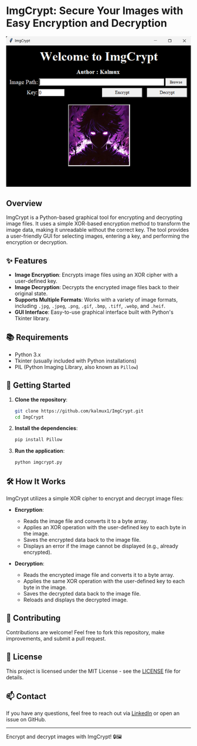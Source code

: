 # ImgCrypt: Secure Your Images with Easy Encryption and Decryption

<p align="center">
  <img src="https://github.com/kalmux1/ImgCrypt/blob/main/Assets/Tool%20Image.png" alt="ImgCrypt GUI">
</p>

## Overview

ImgCrypt is a Python-based graphical tool for encrypting and decrypting image files. It uses a simple XOR-based encryption method to transform the image data, making it unreadable without the correct key. The tool provides a user-friendly GUI for selecting images, entering a key, and performing the encryption or decryption.

## ✨ Features

- **Image Encryption**: Encrypts image files using an XOR cipher with a user-defined key.
- **Image Decryption**: Decrypts the encrypted image files back to their original state.
- **Supports Multiple Formats**: Works with a variety of image formats, including `.jpg`, `.jpeg`, `.png`, `.gif`, `.bmp`, `.tiff`, `.webp`, and `.heif`.
- **GUI Interface**: Easy-to-use graphical interface built with Python's Tkinter library.

## 📚 Requirements

- Python 3.x
- Tkinter (usually included with Python installations)
- PIL (Python Imaging Library, also known as `Pillow`)

## 🚀 Getting Started

1. **Clone the repository**:
    ```bash
    git clone https://github.com/kalmux1/ImgCrypt.git
    cd ImgCrypt
    ```

2. **Install the dependencies**:
    ```bash
    pip install Pillow
    ```

3. **Run the application**:
    ```bash
    python imgcrypt.py
    ```

## 🛠️ How It Works

ImgCrypt utilizes a simple XOR cipher to encrypt and decrypt image files:

- **Encryption**: 
  - Reads the image file and converts it to a byte array.
  - Applies an XOR operation with the user-defined key to each byte in the image.
  - Saves the encrypted data back to the image file.
  - Displays an error if the image cannot be displayed (e.g., already encrypted).

- **Decryption**: 
  - Reads the encrypted image file and converts it to a byte array.
  - Applies the same XOR operation with the user-defined key to each byte in the image.
  - Saves the decrypted data back to the image file.
  - Reloads and displays the decrypted image.

## 🤝 Contributing

Contributions are welcome! Feel free to fork this repository, make improvements, and submit a pull request. 

## 📄 License

This project is licensed under the MIT License - see the [LICENSE](LICENSE) file for details.

## 📫 Contact

If you have any questions, feel free to reach out via [LinkedIn](https://www.linkedin.com/in/nitin-jaiswal1/) or open an issue on GitHub.

---

Encrypt and decrypt images with ImgCrypt! 🔒🖼️
